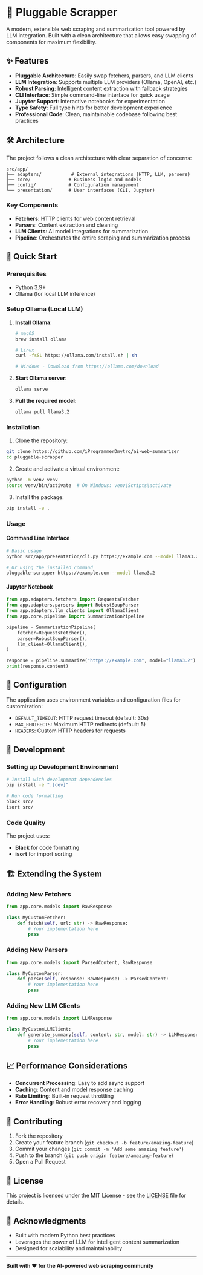 # 🚀 Pluggable Scrapper

A modern, extensible web scraping and summarization tool powered by LLM integration. Built with a clean architecture that allows easy swapping of components for maximum flexibility.

## ✨ Features

- **Pluggable Architecture**: Easily swap fetchers, parsers, and LLM clients
- **LLM Integration**: Supports multiple LLM providers (Ollama, OpenAI, etc.)
- **Robust Parsing**: Intelligent content extraction with fallback strategies
- **CLI Interface**: Simple command-line interface for quick usage
- **Jupyter Support**: Interactive notebooks for experimentation
- **Type Safety**: Full type hints for better development experience
- **Professional Code**: Clean, maintainable codebase following best practices

## 🛠️ Architecture

The project follows a clean architecture with clear separation of concerns:

```
src/app/
├── adapters/           # External integrations (HTTP, LLM, parsers)
├── core/              # Business logic and models
├── config/            # Configuration management
└── presentation/      # User interfaces (CLI, Jupyter)
```

### Key Components

- **Fetchers**: HTTP clients for web content retrieval
- **Parsers**: Content extraction and cleaning
- **LLM Clients**: AI model integrations for summarization
- **Pipeline**: Orchestrates the entire scraping and summarization process

## 🚀 Quick Start

### Prerequisites

- Python 3.9+
- Ollama (for local LLM inference)

### Setup Ollama (Local LLM)

1. **Install Ollama**:

   ```bash
   # macOS
   brew install ollama

   # Linux
   curl -fsSL https://ollama.com/install.sh | sh

   # Windows - Download from https://ollama.com/download
   ```

2. **Start Ollama server**:

   ```bash
   ollama serve
   ```

3. **Pull the required model**:
   ```bash
   ollama pull llama3.2
   ```

### Installation

1. Clone the repository:

```bash
git clone https://github.com/iProgrammerDmytro/ai-web-summarizer
cd pluggable-scrapper
```

2. Create and activate a virtual environment:

```bash
python -m venv venv
source venv/bin/activate  # On Windows: venv\Scripts\activate
```

3. Install the package:

```bash
pip install -e .
```

### Usage

#### Command Line Interface

```bash
# Basic usage
python src/app/presentation/cli.py https://example.com --model llama3.2

# Or using the installed command
pluggable-scrapper https://example.com --model llama3.2
```

#### Jupyter Notebook

```python
from app.adapters.fetchers import RequestsFetcher
from app.adapters.parsers import RobustSoupParser
from app.adapters.llm_clients import OllamaClient
from app.core.pipeline import SummarizationPipeline

pipeline = SummarizationPipeline(
    fetcher=RequestsFetcher(),
    parser=RobustSoupParser(),
    llm_client=OllamaClient(),
)

response = pipeline.summarize("https://example.com", model="llama3.2")
print(response.content)
```

## 🔧 Configuration

The application uses environment variables and configuration files for customization:

- `DEFAULT_TIMEOUT`: HTTP request timeout (default: 30s)
- `MAX_REDIRECTS`: Maximum HTTP redirects (default: 5)
- `HEADERS`: Custom HTTP headers for requests

## 🧪 Development

### Setting up Development Environment

```bash
# Install with development dependencies
pip install -e ".[dev]"

# Run code formatting
black src/
isort src/
```

### Code Quality

The project uses:

- **Black** for code formatting
- **isort** for import sorting

## 🏗️ Extending the System

### Adding New Fetchers

```python
from app.core.models import RawResponse

class MyCustomFetcher:
    def fetch(self, url: str) -> RawResponse:
        # Your implementation here
        pass
```

### Adding New Parsers

```python
from app.core.models import ParsedContent, RawResponse

class MyCustomParser:
    def parse(self, response: RawResponse) -> ParsedContent:
        # Your implementation here
        pass
```

### Adding New LLM Clients

```python
from app.core.models import LLMResponse

class MyCustomLLMClient:
    def generate_summary(self, content: str, model: str) -> LLMResponse:
        # Your implementation here
        pass
```

## 📈 Performance Considerations

- **Concurrent Processing**: Easy to add async support
- **Caching**: Content and model response caching
- **Rate Limiting**: Built-in request throttling
- **Error Handling**: Robust error recovery and logging

## 🤝 Contributing

1. Fork the repository
2. Create your feature branch (`git checkout -b feature/amazing-feature`)
3. Commit your changes (`git commit -m 'Add some amazing feature'`)
4. Push to the branch (`git push origin feature/amazing-feature`)
5. Open a Pull Request

## 📄 License

This project is licensed under the MIT License - see the [LICENSE](LICENSE) file for details.

## 🙏 Acknowledgments

- Built with modern Python best practices
- Leverages the power of LLM for intelligent content summarization
- Designed for scalability and maintainability

---

**Built with ❤️ for the AI-powered web scraping community**
